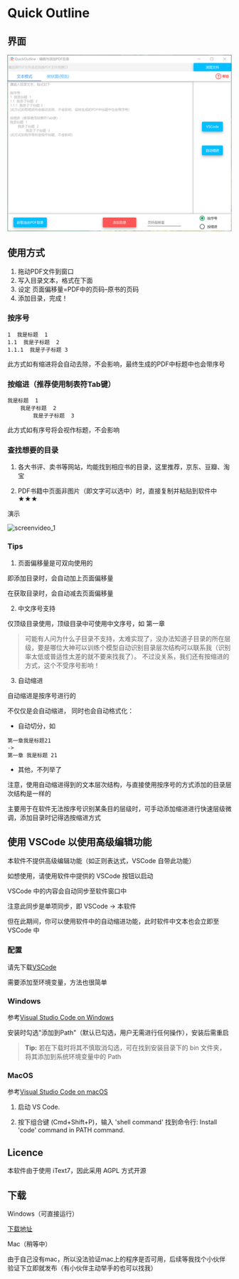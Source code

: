 # Quick Outline

## 界面

![interface](image/screenshot.png)

## 使用方式
1. 拖动PDF文件到窗口
2. 写入目录文本，格式在下面
3. 设定 页面偏移量=PDF中的页码–原书的页码
4. 添加目录，完成！

### 按序号
```
1  我是标题  1
1.1  我是子标题  2
1.1.1  我是子子标题 3
```
此方式如有缩进将会自动去除，不会影响，最终生成的PDF中标题中也会带序号

### 按缩进（推荐使用制表符Tab键）
```
我是标题  1
    我是子标题  2
        我是子子标题  3
```
此方式如有序号将会视作标题，不会影响

### 查找想要的目录

1. 各大书评、卖书等网站，均能找到相应书的目录，这里推荐，京东、豆瓣、淘宝

2. PDF书籍中页面非图片（即文字可以选中）时，直接复制并粘贴到软件中 ★★★

演示

![screenvideo_1](image/screenvideo_1.gif)



### Tips
1. 页面偏移量是可双向使用的

即添加目录时，会自动加上页面偏移量

在获取目录时，会自动减去页面偏移量

2. 中文序号支持

仅顶级目录使用，顶级目录中可使用中文序号，如 第一章

> 可能有人问为什么子目录不支持，太难实现了，没办法知道子目录的所在层级，要是哪位大神可以训练个模型自动识别目录层次结构可以联系我（识别率太低或普适性太差的就不要来找我了）。
不过没关系，我们还有按缩进的方式，这个不受序号影响！

3. 自动缩进

自动缩进是按序号进行的

不仅仅是会自动缩进， 同时也会自动格式化：

- 自动切分，如
```
第一章我是标题21
->
第一章 我是标题 21
```

- 其他，不列举了

注意，使用自动缩进得到的文本层次结构，与直接使用按序号的方式添加的目录层次结构是一样的

主要用于在软件无法按序号识别某条目的层级时，可手动添加缩进进行快速层级微调，添加目录时记得选按缩进方式


## 使用 VSCode 以使用高级编辑功能

本软件不提供高级编辑功能（如正则表达式，VSCode 自带此功能）

如想使用，请使用软件中提供的 VSCode 按钮以启动

VSCode 中的内容会自动同步至软件窗口中

注意此同步是单项同步，即 VSCode -> 本软件

但在此期间，你可以使用软件中的自动缩进功能，此时软件中文本也会立即至 VSCode 中

### 配置

请先下载[VSCode](https://code.visualstudio.com/)

需要添加至环境变量，方法也很简单

### Windows

参考[Visual Studio Code on Windows](https://code.visualstudio.com/docs/setup/windows)

安装时勾选"添加到Path"（默认已勾选，用户无需进行任何操作），安装后需重启

> **Tip:** 若在下载时将其不慎取消勾选，可在找到安装目录下的 bin 文件夹，将其添加到系统环境变量中的 Path

### MacOS

参考[Visual Studio Code on macOS](https://code.visualstudio.com/docs/setup/mac#_launching-from-the-command-line)

1. 启动 VS Code.

2. 按下组合键 (Cmd+Shift+P)，输入 'shell command' 找到命令行: Install 'code' command in PATH command.

## Licence

本软件由于使用 iText7，因此采用 AGPL 方式开源

## 下载

Windows（可直接运行）

[下载地址](https://github.com/ririv/QuickQutline/releases)

Mac（稍等中）

由于自己没有mac，所以没法验证mac上的程序是否可用，后续等我找个小伙伴验证下立即就发布（有小伙伴主动举手的也可以找我）

